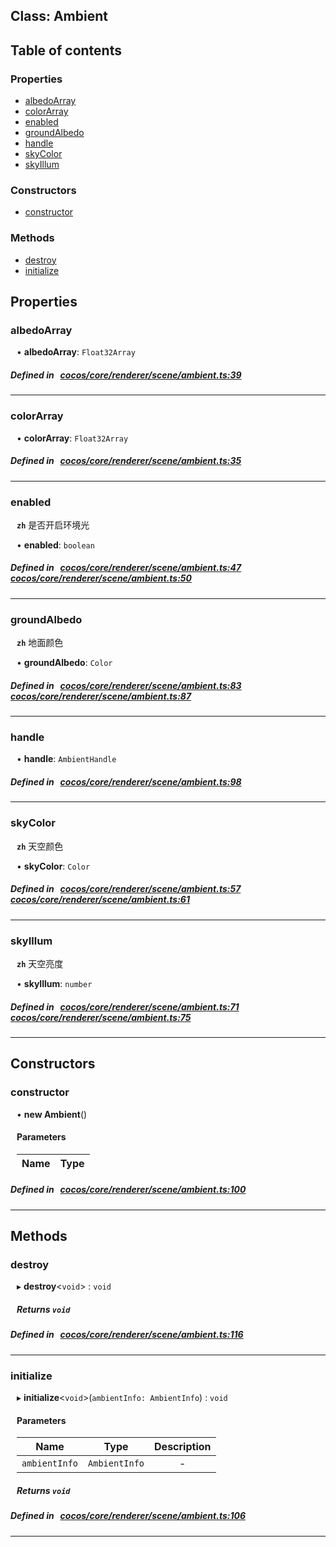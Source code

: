 
## Class: Ambient





<div class="table-of-content">
<h2>Table of contents</h2>


### Properties

- [ albedoArray](#albedoArray)
- [ colorArray](#colorArray)
- [ enabled](#enabled)
- [ groundAlbedo](#groundAlbedo)
- [ handle](#handle)
- [ skyColor](#skyColor)
- [ skyIllum](#skyIllum)

### Constructors

- [ constructor](#constructor)

### Methods

- [ destroy](#destroy)
- [ initialize](#initialize)
</div>

## Properties


### albedoArray
<div style="margin-left: 10px;">




•  **albedoArray**:
 ``Float32Array`` 
</div>

##### Defined in &nbsp;   [cocos/core/renderer/scene/ambient.ts:39](https://github.com/cocos-creator/engine/blob/c7bf6b8a9/cocos/core/renderer/scene/ambient.ts#L39)&nbsp;


___


### colorArray
<div style="margin-left: 10px;">




•  **colorArray**:
 ``Float32Array`` 
</div>

##### Defined in &nbsp;   [cocos/core/renderer/scene/ambient.ts:35](https://github.com/cocos-creator/engine/blob/c7bf6b8a9/cocos/core/renderer/scene/ambient.ts#L35)&nbsp;


___


### enabled
<div style="margin-left: 10px;">



**`zh`** 是否开启环境光





•  **enabled**:
 ``boolean`` 
</div>

##### Defined in &nbsp;   [cocos/core/renderer/scene/ambient.ts:47](https://github.com/cocos-creator/engine/blob/c7bf6b8a9/cocos/core/renderer/scene/ambient.ts#L47)&nbsp;   [cocos/core/renderer/scene/ambient.ts:50](https://github.com/cocos-creator/engine/blob/c7bf6b8a9/cocos/core/renderer/scene/ambient.ts#L50)&nbsp;


___


### groundAlbedo
<div style="margin-left: 10px;">



**`zh`** 地面颜色





•  **groundAlbedo**:
 ``Color`` 
</div>

##### Defined in &nbsp;   [cocos/core/renderer/scene/ambient.ts:83](https://github.com/cocos-creator/engine/blob/c7bf6b8a9/cocos/core/renderer/scene/ambient.ts#L83)&nbsp;   [cocos/core/renderer/scene/ambient.ts:87](https://github.com/cocos-creator/engine/blob/c7bf6b8a9/cocos/core/renderer/scene/ambient.ts#L87)&nbsp;


___


### handle
<div style="margin-left: 10px;">




•  **handle**:
 ``AmbientHandle`` 
</div>

##### Defined in &nbsp;   [cocos/core/renderer/scene/ambient.ts:98](https://github.com/cocos-creator/engine/blob/c7bf6b8a9/cocos/core/renderer/scene/ambient.ts#L98)&nbsp;


___


### skyColor
<div style="margin-left: 10px;">



**`zh`** 天空颜色





•  **skyColor**:
 ``Color`` 
</div>

##### Defined in &nbsp;   [cocos/core/renderer/scene/ambient.ts:57](https://github.com/cocos-creator/engine/blob/c7bf6b8a9/cocos/core/renderer/scene/ambient.ts#L57)&nbsp;   [cocos/core/renderer/scene/ambient.ts:61](https://github.com/cocos-creator/engine/blob/c7bf6b8a9/cocos/core/renderer/scene/ambient.ts#L61)&nbsp;


___


### skyIllum
<div style="margin-left: 10px;">



**`zh`** 天空亮度





•  **skyIllum**:
 ``number`` 
</div>

##### Defined in &nbsp;   [cocos/core/renderer/scene/ambient.ts:71](https://github.com/cocos-creator/engine/blob/c7bf6b8a9/cocos/core/renderer/scene/ambient.ts#L71)&nbsp;   [cocos/core/renderer/scene/ambient.ts:75](https://github.com/cocos-creator/engine/blob/c7bf6b8a9/cocos/core/renderer/scene/ambient.ts#L75)&nbsp;


___

<!---->
## Constructors


### constructor
<div style="margin-left: 10px;">

• **new Ambient**()

#### Parameters

| Name | Type |
| :------ | :------ |
</div>

##### Defined in &nbsp;   [cocos/core/renderer/scene/ambient.ts:100](https://github.com/cocos-creator/engine/blob/c7bf6b8a9/cocos/core/renderer/scene/ambient.ts#L100)&nbsp;


---

<!---->
## Methods

### destroy

<div style="margin-left: 10px;">

▸   **destroy**<`void`\> : `void`




##### Returns `void`
</div>

##### Defined in &nbsp;   [cocos/core/renderer/scene/ambient.ts:116](https://github.com/cocos-creator/engine/blob/c7bf6b8a9/cocos/core/renderer/scene/ambient.ts#L116)&nbsp;
___
### initialize

<div style="margin-left: 10px;">

▸   **initialize**<`void`\>(`ambientInfo: AmbientInfo`) : `void`



#### Parameters

| Name | Type | Description |
| :------: | :------: | :------: |
| `ambientInfo` | `AmbientInfo` | - |


##### Returns `void`
</div>

##### Defined in &nbsp;   [cocos/core/renderer/scene/ambient.ts:106](https://github.com/cocos-creator/engine/blob/c7bf6b8a9/cocos/core/renderer/scene/ambient.ts#L106)&nbsp;
___
<!---->



